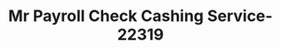 ---
f_zip-code: 75961
f_state-code: TX
title: Mr Payroll Check Cashing Service-22319
f_phone: 936-560-9292
f_city-only: Nacogdoches
f_address: 2430 Southeast Stallings Drive Nacogdoches
f_location-unique-id: '22319'
slug: mr-payroll-check-cashing-service-22319
updated-on: '2024-05-30T13:46:58.046Z'
created-on: '2024-05-30T13:36:59.803Z'
published-on: '2024-05-30T13:54:32.469Z'
f_city-state: cms/city/nacogdoches-tx.md
f_company: cms/company/mr-payroll-check-cashing-service.md
f_state: cms/state/texas.md
layout: '[payday-loan].html'
tags: payday-loan
---